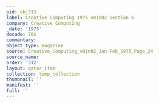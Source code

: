 ```yaml
---
pid: obj313
label: Creative Computing 1975 v01n02 section 6
company: Creative Computing
_date: '1975'
decade: 70s
commentary: 
object_type: magazine
source: Creative_Computing_v01n02_Jan-Feb_1975_Page_24
source_name: 
order: '312'
layout: qatar_item
collection: temp_collection
thumbnail: ''
manifest: ''
full: ''
---
```

